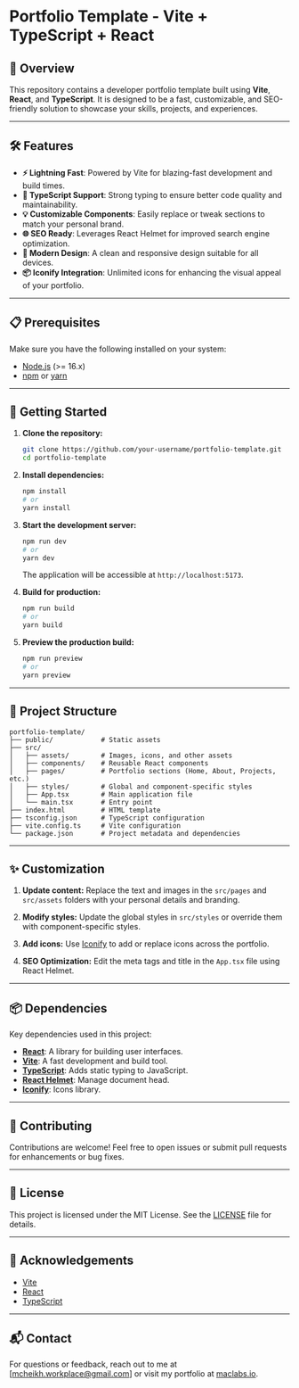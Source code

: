 # Portfolio Template - Vite + TypeScript + React

## 🚀 Overview
This repository contains a developer portfolio template built using **Vite**, **React**, and **TypeScript**. It is designed to be a fast, customizable, and SEO-friendly solution to showcase your skills, projects, and experiences.

---

## 🛠️ Features
- **⚡ Lightning Fast**: Powered by Vite for blazing-fast development and build times.
- **📜 TypeScript Support**: Strong typing to ensure better code quality and maintainability.
- **💡 Customizable Components**: Easily replace or tweak sections to match your personal brand.
- **🌐 SEO Ready**: Leverages React Helmet for improved search engine optimization.
- **🎨 Modern Design**: A clean and responsive design suitable for all devices.
- **📦 Iconify Integration**: Unlimited icons for enhancing the visual appeal of your portfolio.

---

## 📋 Prerequisites
Make sure you have the following installed on your system:
- [Node.js](https://nodejs.org/) (>= 16.x)
- [npm](https://www.npmjs.com/) or [yarn](https://yarnpkg.com/)

---

## 🔧 Getting Started

1. **Clone the repository:**
   ```bash
   git clone https://github.com/your-username/portfolio-template.git
   cd portfolio-template
   ```

2. **Install dependencies:**
   ```bash
   npm install
   # or
   yarn install
   ```

3. **Start the development server:**
   ```bash
   npm run dev
   # or
   yarn dev
   ```
   The application will be accessible at `http://localhost:5173`.

4. **Build for production:**
   ```bash
   npm run build
   # or
   yarn build
   ```

5. **Preview the production build:**
   ```bash
   npm run preview
   # or
   yarn preview
   ```

---

## 🔨 Project Structure
```
portfolio-template/
├── public/            # Static assets
├── src/
│   ├── assets/        # Images, icons, and other assets
│   ├── components/    # Reusable React components
│   ├── pages/         # Portfolio sections (Home, About, Projects, etc.)
│   ├── styles/        # Global and component-specific styles
│   ├── App.tsx        # Main application file
│   └── main.tsx       # Entry point
├── index.html         # HTML template
├── tsconfig.json      # TypeScript configuration
├── vite.config.ts     # Vite configuration
└── package.json       # Project metadata and dependencies
```

---

## ✨ Customization

1. **Update content:** Replace the text and images in the `src/pages` and `src/assets` folders with your personal details and branding.

2. **Modify styles:** Update the global styles in `src/styles` or override them with component-specific styles.

3. **Add icons:** Use [Iconify](https://iconify.design/) to add or replace icons across the portfolio.

4. **SEO Optimization:** Edit the meta tags and title in the `App.tsx` file using React Helmet.

---

## 📦 Dependencies
Key dependencies used in this project:
- **[React](https://reactjs.org/)**: A library for building user interfaces.
- **[Vite](https://vitejs.dev/)**: A fast development and build tool.
- **[TypeScript](https://www.typescriptlang.org/)**: Adds static typing to JavaScript.
- **[React Helmet](https://github.com/nfl/react-helmet)**: Manage document head.
- **[Iconify](https://iconify.design/)**: Icons library.

---

## 🤝 Contributing
Contributions are welcome! Feel free to open issues or submit pull requests for enhancements or bug fixes.

---

## 📄 License
This project is licensed under the MIT License. See the [LICENSE](LICENSE) file for details.

---

## 🌟 Acknowledgements
- [Vite](https://vitejs.dev/)
- [React](https://reactjs.org/)
- [TypeScript](https://www.typescriptlang.org/)

---

## 📬 Contact
For questions or feedback, reach out to me at [mcheikh.workplace@gmail.com] or visit my portfolio at [maclabs.io](https://maclabs.io).
